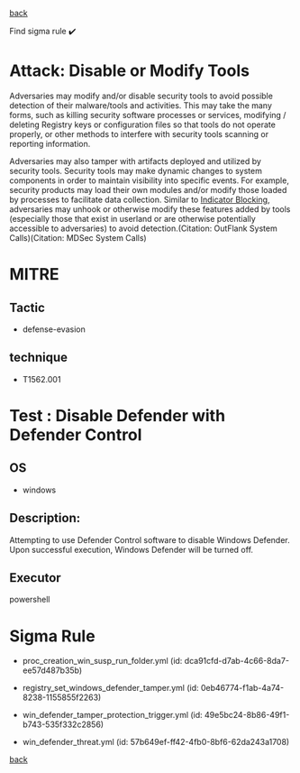
[back](../index.md)

Find sigma rule :heavy_check_mark: 

# Attack: Disable or Modify Tools 

Adversaries may modify and/or disable security tools to avoid possible detection of their malware/tools and activities. This may take the many forms, such as killing security software processes or services, modifying / deleting Registry keys or configuration files so that tools do not operate properly, or other methods to interfere with security tools scanning or reporting information.

Adversaries may also tamper with artifacts deployed and utilized by security tools. Security tools may make dynamic changes to system components in order to maintain visibility into specific events. For example, security products may load their own modules and/or modify those loaded by processes to facilitate data collection. Similar to [Indicator Blocking](https://attack.mitre.org/techniques/T1562/006), adversaries may unhook or otherwise modify these features added by tools (especially those that exist in userland or are otherwise potentially accessible to adversaries) to avoid detection.(Citation: OutFlank System Calls)(Citation: MDSec System Calls)

# MITRE
## Tactic
  - defense-evasion


## technique
  - T1562.001


# Test : Disable Defender with Defender Control
## OS
  - windows


## Description:
Attempting to use Defender Control software to disable Windows Defender. Upon successful execution, Windows Defender will be turned off. 


## Executor
powershell

# Sigma Rule
 - proc_creation_win_susp_run_folder.yml (id: dca91cfd-d7ab-4c66-8da7-ee57d487b35b)

 - registry_set_windows_defender_tamper.yml (id: 0eb46774-f1ab-4a74-8238-1155855f2263)

 - win_defender_tamper_protection_trigger.yml (id: 49e5bc24-8b86-49f1-b743-535f332c2856)

 - win_defender_threat.yml (id: 57b649ef-ff42-4fb0-8bf6-62da243a1708)



[back](../index.md)
